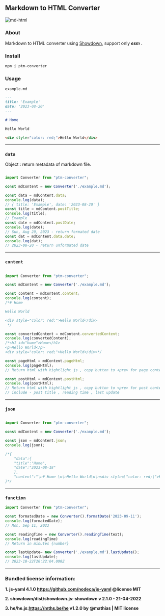 ## Markdown to HTML Converter

![md-html](https://miro.medium.com/v2/resize:fit:1400/1*eZ7YPTqzcyFVoQxIOIQ9kQ.png)

### About

Markdown to HTML converter using [Showdown](https://github.com/showdownjs/showdown), support only ***esm*** .

### Install

```bash
npm i ptm-converter
```

### Usage

`example.md`

```markdown
---
title: 'Example'
date: '2023-08-20'
---

# Home 

Hello World

<div style="color: red;">Hello World</div>

```

---

### `data`

Object : return metadata of markdown file.

```javascript

import Converter from "ptm-converter";

const mdContent = new Converter('./example.md');

const data = mdContent.data;
console.log(data);
// { title: 'Example', date: '2023-08-20' }
const title = mdContent.postTitle;
console.log(title);
// Example
const date = mdContent.postDate;
console.log(date);
// Sun, Aug 20, 2023 - return formated date
const dat = mdContent.data.date;
console.log(dat);
// 2023-08-20 - return unformated date
```

---

### `content`

```javascript

import Converter from "ptm-converter";

const mdContent = new Converter('./example.md');

const content = mdContent.content;
console.log(content);
/*# Home 

Hello World

<div style="color: red;">Hello World</div>
 */

const convertedContent = mdContent.convertedContent;
console.log(convertedContent);
/*<h1 id="home">Home</h1>
<p>Hello World</p>
<div style="color: red;">Hello World</div>*/

const pageHtml = mdContent.pageHtml;
console.log(pageHtml);
// Return html with hightlight js , copy button to <pre> for page content

const postHtml = mdContent.postHtml;
console.log(postHtml);
// Return html with hightlight js , copy button to <pre> for post content
// include - post title , reading time , last update
```
---

### `json`

```javascript

import Converter from "ptm-converter";

const mdContent = new Converter('./example.md');

const json = mdContent.json;
console.log(json);

/*{
    "data":{
    "title":"Home",
    "date":"2023-08-18"
    },
    "content":"\n# Home \n\nHello World\n\n<div style=\"color: red;\">Hello World</div>\n\n"
}*/

```

---

### `function`

```javascript
import Converter from "ptm-converter";

const formatedDate = new Converter().formatDate('2023-09-11');
console.log(formatedDate);
// Mon, Sep 11, 2023

const readingTime = new Converter().readingTime(text);
console.log(readingTime)
// Return in minutes {number}

const lastUpdate= new Converter('./example.md').lastUpdate();
console.log(lastUpdate);
// 2023-10-22T20:22:04.000Z

```
---

### Bundled license information:

**1. js-yaml 4.1.0 https://github.com/nodeca/js-yaml @license MIT**

**2. showdown/dist/showdown.js: showdown v 2.1.0 - 21-04-2022**

**3. he/he.js:https://mths.be/he v1.2.0 by @mathias | MIT license**







